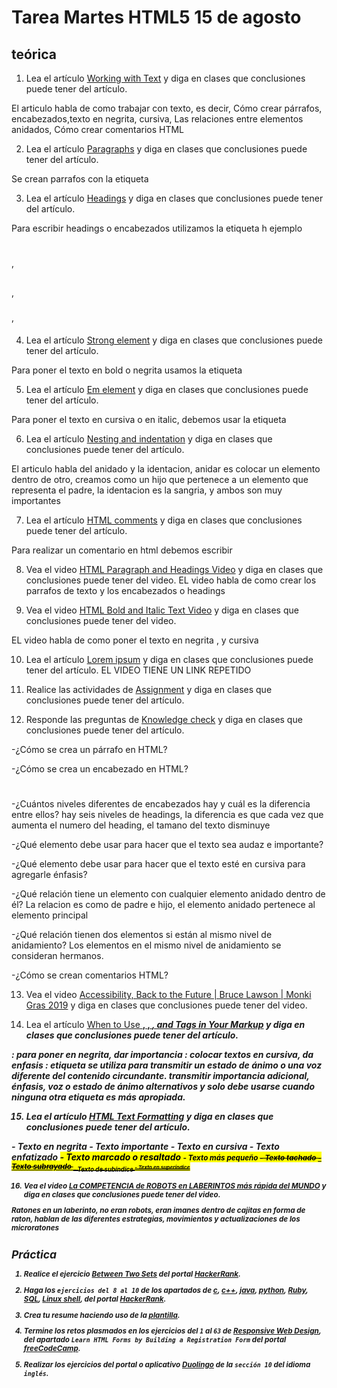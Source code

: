 # Tarea Martes HTML5 15 de agosto

## teórica

1. Lea el artículo [Working with Text](https://www.theodinproject.com/lessons/foundations-working-with-text) y diga en clases que conclusiones puede tener del artículo.

El articulo habla de como trabajar con texto, es decir, Cómo crear párrafos, encabezados,texto en negrita, cursiva, Las relaciones entre elementos anidados, Cómo crear comentarios HTML

2. Lea el artículo [Paragraphs](https://www.theodinproject.com/lessons/foundations-working-with-text#paragraphs) y diga en clases que conclusiones puede tener del artículo.

Se crean parrafos con la etiqueta <p></p>


3. Lea el artículo [Headings](https://www.theodinproject.com/lessons/foundations-working-with-text#headings) y diga en clases que conclusiones puede tener del artículo.

Para escribir headings o encabezados utilizamos la etiqueta h ejemplo <h1></h1>, <h2></h2>, <h3></h3>, <h4></h4>

4. Lea el artículo [Strong element](https://www.theodinproject.com/lessons/foundations-working-with-text#strong-element) y diga en clases que conclusiones puede tener del artículo.

Para poner el texto en bold o negrita usamos la etiqueta <strong></strong>


5. Lea el artículo [Em element](https://www.theodinproject.com/lessons/foundations-working-with-text#em-element) y diga en clases que conclusiones puede tener del artículo.

Para poner el texto en cursiva o en italic, debemos usar la etiqueta <em></em>


6. Lea el artículo [Nesting and indentation](https://www.theodinproject.com/lessons/foundations-working-with-text#nesting-and-indentation) y diga en clases que conclusiones puede tener del artículo.

El articulo habla del anidado y la identacion, anidar es colocar un elemento dentro de otro, creamos como un hijo que pertenece a un elemento que representa el padre, la identacion es la sangria, y ambos son muy importantes


7. Lea el artículo [HTML comments](https://www.theodinproject.com/lessons/foundations-working-with-text#html-comments) y diga en clases que conclusiones puede tener del artículo.

Para realizar un comentario en html debemos escribir <!-- el mensaje que queremos escribir  -->

8. Vea el video [HTML Paragraph and Headings Video](https://www.youtube.com/watch?v=yqcd-XkxZNM&list=PL4-IK0AVhVjM0xE0K2uZRvsM7LkIhsPT-&index=3) y diga en clases que conclusiones puede tener del video.
EL video habla de como crear los parrafos de texto y los encabezados o headings

9. Vea el video [HTML Bold and Italic Text Video](https://www.youtube.com/watch?v=gW6cBZLUk6M&list=PL4-IK0AVhVjM0xE0K2uZRvsM7LkIhsPT-&index=4) y diga en clases que conclusiones puede tener del video.

EL video habla de como poner el texto en negrita <strong></strong>, y cursiva <em></em>

10. Lea el artículo [Lorem ipsum](https://youtu.be/V8UAEoOvqFg?list=PL4-IK0AVhVjM0xE0K2uZRvsM7LkIhsPT-&t=93) y diga en clases que conclusiones puede tener del artículo.
EL VIDEO TIENE UN LINK REPETIDO


11. Realice las actividades de [Assignment](https://www.theodinproject.com/lessons/foundations-working-with-text#assignment) y diga en clases que conclusiones puede tener del artículo.


12. Responde las preguntas de [Knowledge check](https://www.theodinproject.com/lessons/foundations-working-with-text#knowledge-check) y diga en clases que conclusiones puede tener del artículo.

-¿Cómo se crea un párrafo en HTML? <p></p>

-¿Cómo se crea un encabezado en HTML? <h1></h1>

-¿Cuántos niveles diferentes de encabezados hay y cuál es la diferencia entre ellos?  hay seis niveles de headings, la diferencia es que cada vez que aumenta el numero del heading, el tamano del texto disminuye

-¿Qué elemento debe usar para hacer que el texto sea audaz e importante? <strong></strong>

-¿Qué elemento debe usar para hacer que el texto esté en cursiva para agregarle énfasis? <em></em>

-¿Qué relación tiene un elemento con cualquier elemento anidado dentro de él? La relacion es como de padre e hijo, el elemento anidado pertenece al elemento principal

-¿Qué relación tienen dos elementos si están al mismo nivel de anidamiento? Los elementos en el mismo nivel de anidamiento se consideran hermanos.

-¿Cómo se crean comentarios HTML? <!-- Mensaje que quiere colocar -->


13. Vea el video [Accessibility, Back to the Future | Bruce Lawson | Monki Gras 2019](https://m.youtube.com/watch?v=T2CjuAwrAq8&feature=youtu.be) y diga en clases que conclusiones puede tener del video.


14. Lea el artículo [When to Use <strong>, <b>, <em>, and <i> Tags in Your Markup](https://medium.com/@zac_heisey/when-to-use-strong-b-em-and-i-tags-in-your-markup-fa4d0af8affb) y diga en clases que conclusiones puede tener del artículo.

<strong></strong> : para poner en negrita, dar importancia
<em></em>: colocar textos en cursiva, da enfasis
<i></i>: etiqueta se utiliza para transmitir un estado de ánimo o una voz diferente del contenido circundante.
<b></b> transmitir importancia adicional, énfasis, voz o estado de ánimo alternativos y solo debe usarse cuando ninguna otra etiqueta es más apropiada.



15. Lea el artículo [HTML Text Formatting](https://www.w3schools.com/html/html_formatting.asp) y diga en clases que conclusiones puede tener del artículo.

<b>- Texto en negrita
<strong>- Texto importante
<i>- Texto en cursiva
<em>- Texto enfatizado
<mark>- Texto marcado o resaltado 
<small>- Texto más pequeño
<del>- Texto tachado
<ins>- Texto subrayado 
<sub>- Texto de subíndice
<sup>- Texto en superíndice



16. Vea el video [La COMPETENCIA de ROBOTS en LABERINTOS más rápida del MUNDO](https://youtu.be/IDiuQNmKOdo) y diga en clases que conclusiones puede tener del video.

Ratones en un laberinto, no eran robots, eran imanes dentro de cajitas en forma de raton, hablan de las diferentes estrategias, movimientos y actualizaciones de los microratones

## Práctica

1. Realice el ejercicio [Between Two Sets](https://www.hackerrank.com/challenges/between-two-sets/problem?isFullScreen=false) del portal [HackerRank](https://www.hackerrank.com/dashboard).

2. Haga los `ejercicios del 8 al 10` de los apartados de [c](https://www.hackerrank.com/domains/c), [c++](https://www.hackerrank.com/domains/cpp), [java](https://www.hackerrank.com/domains/java), [python](https://www.hackerrank.com/domains/python), [Ruby](https://www.hackerrank.com/domains/ruby), [SQL](https://www.hackerrank.com/domains/sql), [Linux shell](https://www.hackerrank.com/domains/shell), del portal [HackerRank](https://www.hackerrank.com/dashboard).

3. Crea tu resume haciendo uso de la [plantilla](https://docs.google.com/document/d/1jfUa4HGBDjt2peJPQ0Wg1YhdGkCoSysS6QMT4u8bCic/edit?usp=sharing).

4. Termine los retos plasmados en los ejercicios del `1` al `63` de [Responsive Web Design](https://www.freecodecamp.org/learn/2022/responsive-web-design/), del apartado `Learn HTML Forms by Building a Registration Form` del portal [freeCodeCamp](https://www.freecodecamp.org/learn/).

5. Realizar los ejercicios del portal o aplicativo [Duolingo](https://www.duolingo.com/learn) de la `sección 10` del idioma `inglés`.